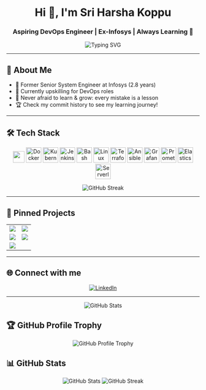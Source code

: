 <!-- Profile README for Harshacric945 -->

<h1 align="center">Hi 👋, I'm Sri Harsha Koppu</h1>
<h3 align="center">Aspiring DevOps Engineer | Ex-Infosys | Always Learning 🚀</h3>

<p align="center">
  <img src="https://readme-typing-svg.demolab.com?font=Fira+Code&pause=1000&color=1F8AC0&center=true&vCenter=true&width=435&lines=DevOps+Engineer+in+the+making!;AWS+%7C+Terraform+%7C+Jenkins+%7C+K8S+%7C+Docker;Learning+never+stops+%F0%9F%9A%80;Open+to+Work+Opportunities" alt="Typing SVG" />
</p>

---

## 🚀 About Me

- 💼 Former Senior System Engineer at Infosys (2.8 years)
- 🌱 Currently upskilling for DevOps roles  
- 🔁 Never afraid to learn & grow: every mistake is a lesson  
- 🏆 Check my commit history to see my learning journey!

---

## 🛠️ Tech Stack

<p align="center">
  <img src="https://img.shields.io/badge/AWS-%23FF9900.svg?logo=amazon-aws&logoColor=white&style=for-the-badge" height="30"/>
  <img src="https://cdn.jsdelivr.net/gh/devicons/devicon/icons/docker/docker-original.svg" height="40" alt="Docker"/>
  <img src="https://cdn.jsdelivr.net/gh/devicons/devicon/icons/kubernetes/kubernetes-plain.svg" height="40" alt="Kubernetes"/>
  <img src="https://cdn.jsdelivr.net/gh/devicons/devicon/icons/jenkins/jenkins-original.svg" height="40" alt="Jenkins"/>
  <img src="https://cdn.jsdelivr.net/gh/devicons/devicon/icons/bash/bash-original.svg" height="40" alt="Bash"/>
  <img src="https://cdn.jsdelivr.net/gh/devicons/devicon/icons/linux/linux-original.svg" height="40" alt="Linux"/>
  <img src="https://cdn.jsdelivr.net/gh/devicons/devicon/icons/terraform/terraform-original.svg" height="40" alt="Terraform"/>
  <img src="https://cdn.jsdelivr.net/gh/devicons/devicon/icons/ansible/ansible-original.svg" height="40" alt="Ansible"/>
  <img src="https://cdn.jsdelivr.net/gh/devicons/devicon/icons/grafana/grafana-original.svg" height="40" alt="Grafana"/>
  <img src="https://cdn.jsdelivr.net/gh/devicons/devicon/icons/prometheus/prometheus-original.svg" height="40" alt="Prometheus"/>
  <img src="https://cdn.jsdelivr.net/npm/simple-icons@v11/icons/elasticsearch.svg" height="40" alt="Elasticsearch"/>
  <img src="https://cdn.jsdelivr.net/gh/devicons/devicon/icons/googlecloud/googlecloud-original.svg" height="40" alt="Serverless/Lambda"/>
</p>

<p align="center">
  <!-- Animated Tech Stack Badges -->
  <img src="https://github-readme-streak-stats.herokuapp.com?user=Harshacric945&theme=tokyonight&hide_border=true" alt="GitHub Streak"/>
</p>

---

## 📌 Pinned Projects

<table>
  <tr>
    <td>
      <a href="https://github.com/Harshacric945/Serverless-3Tier-Project">
        <img src="https://github-readme-stats.vercel.app/api/pin/?username=Harshacric945&repo=Serverless-3Tier-Project&theme=tokyonight" />
      </a>
    </td>
    <td>
      <a href="https://github.com/Harshacric945/Full-stack-app-CD">
        <img src="https://github-readme-stats.vercel.app/api/pin/?username=Harshacric945&repo=Full-stack-app-CD&theme=tokyonight" />
      </a>
    </td>
  </tr>
  <tr>
    <td>
      <a href="https://github.com/Harshacric945/spacelift-demo">
        <img src="https://github-readme-stats.vercel.app/api/pin/?username=Harshacric945&repo=spacelift-demo&theme=tokyonight" />
      </a>
    </td>
    <td>
      <a href="https://github.com/Harshacric945/react-product-app-with-CI-">
        <img src="https://github-readme-stats.vercel.app/api/pin/?username=Harshacric945&repo=react-product-app-with-CI-&theme=tokyonight" />
      </a>
    </td>
  </tr>
  <tr>
    <td>
      <a href="https://github.com/Harshacric945/observability-zero-to-hero">
        <img src="https://github-readme-stats.vercel.app/api/pin/?username=Harshacric945&repo=observability-zero-to-hero&theme=tokyonight" />
      </a>
    </td>
  </tr>
</table>

---

## 🌐 Connect with me

<p align="center">
  <a href="https://linkedin.com/in/sriharshakoppu945">
    <img src="https://img.shields.io/badge/LinkedIn-blue?style=for-the-badge&logo=linkedin" alt="LinkedIn"/>
  </a>
</p>

---

<p align="center">
  <img src="https://github-readme-stats.vercel.app/api?username=Harshacric945&show_icons=true&theme=tokyonight&hide_border=true" alt="GitHub Stats"/>
</p>

## 🏆 GitHub Profile Trophy

<p align="center">
  <img src="https://github-profile-trophy.vercel.app/?username=Harshacric945&theme=onestar&no-frame=true&margin-w=10&row=1&&column=7" alt="GitHub Profile Trophy"/>
</p>

## 📊 GitHub Stats

<p align="center">
  <img src="https://github-readme-stats.vercel.app/api?username=Harshacric945&show_icons=true&theme=tokyonight&hide_border=true" alt="GitHub Stats"/>
  <img src="https://github-readme-streak-stats.herokuapp.com?user=Harshacric945&theme=tokyonight&hide_border=true" alt="GitHub Streak"/>
</p>

<!--
✨ "Never afraid to learn and upskill myself. Every mistake is a stepping stone. Check my commit history for proof. Let's connect and build something awesome together!"
-->

